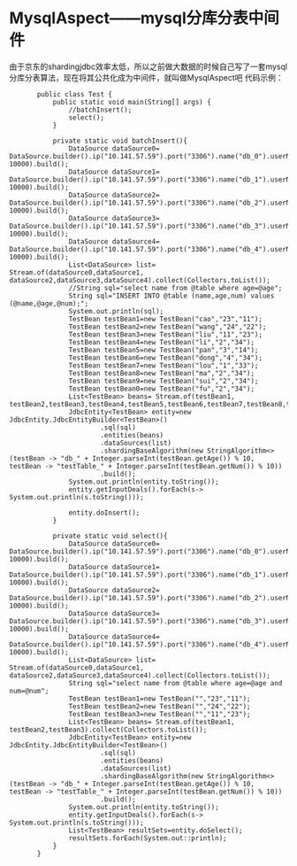 # MysqlAspect——mysql分库分表中间件

由于京东的shardingjdbc效率太低，所以之前做大数据的时候自己写了一套mysql分库分表算法，现在将其公共化成为中间件，就叫做MysqlAspect吧
代码示例：
           
           
           public class Test {
               public static void main(String[] args) {
                   //batchInsert();
                   select();
               }
    
               private static void batchInsert(){
                   DataSource dataSource0= DataSource.builder().ip("10.141.57.59").port("3306").name("db_0").userName("root").passWord("123456").maxWait((long) 10000).build();
                   DataSource dataSource1= DataSource.builder().ip("10.141.57.59").port("3306").name("db_1").userName("root").passWord("123456").maxWait((long) 10000).build();
                   DataSource dataSource2= DataSource.builder().ip("10.141.57.59").port("3306").name("db_2").userName("root").passWord("123456").maxWait((long) 10000).build();
                   DataSource dataSource3= DataSource.builder().ip("10.141.57.59").port("3306").name("db_3").userName("root").passWord("123456").maxWait((long) 10000).build();
                   DataSource dataSource4= DataSource.builder().ip("10.141.57.59").port("3306").name("db_4").userName("root").passWord("123456").maxWait((long) 10000).build();
                   List<DataSource> list= Stream.of(dataSource0,dataSource1, dataSource2,dataSource3,dataSource4).collect(Collectors.toList());
                   //String sql="select name from @table where age=@age";
                   String sql="INSERT INTO @table (name,age,num) values (@name,@age,@num);";
                   System.out.println(sql);
                   TestBean testBean1=new TestBean("cao","23","11");
                   TestBean testBean2=new TestBean("wang","24","22");
                   TestBean testBean3=new TestBean("liu","11","23");
                   TestBean testBean4=new TestBean("li","2","34");
                   TestBean testBean5=new TestBean("pan","3","14");
                   TestBean testBean6=new TestBean("dong","4","34");
                   TestBean testBean7=new TestBean("lou","1","33");
                   TestBean testBean8=new TestBean("ma","2","34");
                   TestBean testBean9=new TestBean("sui","2","34");
                   TestBean testBean0=new TestBean("fu","2","34");
                   List<TestBean> beans= Stream.of(testBean1, testBean2,testBean3,testBean4,testBean5,testBean6,testBean7,testBean8,testBean9,testBean0).collect(Collectors.toList());
                   JdbcEntity<TestBean> entity=new JdbcEntity.JdbcEntityBuilder<TestBean>()
                           .sql(sql)
                           .entities(beans)
                           .dataSources(list)
                           .shardingBaseAlgorithm(new StringAlgorithm<>(testBean -> "db_" + Integer.parseInt(testBean.getAge()) % 10, testBean -> "testTable_" + Integer.parseInt(testBean.getNum()) % 10))
                           .build();
                   System.out.println(entity.toString());
                   entity.getInputDeals().forEach(s-> System.out.println(s.toString()));

                   entity.doInsert();
               }
    
               private static void select(){
                   DataSource dataSource0= DataSource.builder().ip("10.141.57.59").port("3306").name("db_0").userName("root").passWord("123456").maxWait((long) 10000).build();
                   DataSource dataSource1= DataSource.builder().ip("10.141.57.59").port("3306").name("db_1").userName("root").passWord("123456").maxWait((long) 10000).build();
                   DataSource dataSource2= DataSource.builder().ip("10.141.57.59").port("3306").name("db_2").userName("root").passWord("123456").maxWait((long) 10000).build();
                   DataSource dataSource3= DataSource.builder().ip("10.141.57.59").port("3306").name("db_3").userName("root").passWord("123456").maxWait((long) 10000).build();
                   DataSource dataSource4= DataSource.builder().ip("10.141.57.59").port("3306").name("db_4").userName("root").passWord("123456").maxWait((long) 10000).build();
                   List<DataSource> list= Stream.of(dataSource0,dataSource1, dataSource2,dataSource3,dataSource4).collect(Collectors.toList());
                   String sql="select name from @table where age=@age and num=@num";
                   TestBean testBean1=new TestBean("","23","11");
                   TestBean testBean2=new TestBean("","24","22");
                   TestBean testBean3=new TestBean("","11","23");
                   List<TestBean> beans= Stream.of(testBean1, testBean2,testBean3).collect(Collectors.toList());
                   JdbcEntity<TestBean> entity=new JdbcEntity.JdbcEntityBuilder<TestBean>()
                           .sql(sql)
                           .entities(beans)
                           .dataSources(list)
                           .shardingBaseAlgorithm(new StringAlgorithm<>(testBean -> "db_" + Integer.parseInt(testBean.getAge()) % 10, testBean -> "testTable_" + Integer.parseInt(testBean.getNum()) % 10))
                           .build();
                   System.out.println(entity.toString());
                   entity.getInputDeals().forEach(s-> System.out.println(s.toString()));
                   List<TestBean> resultSets=entity.doSelect();
                   resultSets.forEach(System.out::println);
               }
           }          

